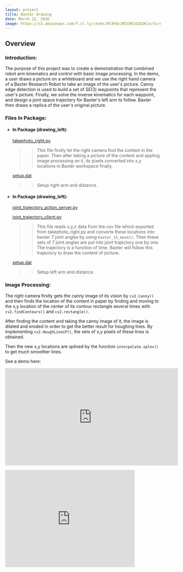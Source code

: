 ```yaml
---
layout: project
title: Baxter drawing
date: March 22, 2016
image: https://s3.amazonaws.com/f.cl.ly/items/0t3h0z1M2i061G2A2K1v/Screenshot%20-%2004142016%20-%2010%3A53%3A56%20PM.png?v=3e977762
---
```


## Overview

### Introduction:


The purpose of this project was to create a demonstration that combined robot arm kinematics and control with basic image processing. In the demo, a user draws a picture on a whiteboard and we use the right hand camera of a Baxter Research Robot to take an image of the user's picture. Canny edge detection is used to build a set of SE(3) waypoints that represent the user's picture. Finally, we solve the inverse kinematics for each waypoint, and design a joint space trajectory for Baxter's left arm to follow. Baxter then draws a replica of the user's original picture.



### Files In Package:
* #### In Package (drawing_left):
	
    [takephoto_right.py](https://github.com/MingheJiang/baxter_drawing/blob/master/takephoto_right/takephoto_right.py)
	
	>>This file firstly let the right camera find the content in the paper. Then after taking a picture of the content and appling image processing on it, its pixels converted into x,y locations in Baxter workspace finally.
	
    [setup.dat](https://github.com/MingheJiang/baxter_drawing/blob/master/drawing_left/setup.dat)
    
	>>Setup right arm and distance.
	
* #### In Package (drawing_left):

    [joint_trajectory_action_server.py](https://github.com/MingheJiang/baxter_drawing/blob/master/drawing_left/joint_trajectory_action_server.py)
	
    [joint_trajectory_client.py](https://github.com/MingheJiang/baxter_drawing/blob/master/drawing_left/joint_trajectory_client.py)
	
	>>This file reads x,y,z data from the csv file which exported from takephoto_right.py and converts these locations into baxter 7 joint angles by using `baxter_ik_move()`. Then these sets of 7 joint angles are put into joint trajectory one by one. The trajectory is a function of time. Baxter will follow this trajectory to draw the content of picture. 
	
    [setup.dat](https://github.com/MingheJiang/baxter_drawing/blob/master/takephoto_right/setup.dat)
    
	>>Setup left arm and distance.

### Image Processing:

The right camera firstly gets the canny image of its vision by `cv2.Canny()` and then finds the location of the content in paper by finding and moving to the x,y location of the center of its contour rectangle several times with `cv2.findContours()` and `cv2.rectangle()`.

After finding the content and taking the canny image of it, the image is dilated and eroded in order to get the better result for houghing lines. By implementing `cv2.HoughLinesP()`, the sets of x,y pixels of these lines is obtained. 

Then the new x,y locations are splined by the function  `interpolate.splev()` to get much smoother lines. 

See a demo here:

<p align="center">
<iframe width="560" height="315" src="https://vimeo.com/163183545" frameborder="0" allowfullscreen></iframe>
</p>

<iframe width="420" height="315" src="https://vimeo.com/163183545" frameborder="0" allowfullscreen></iframe>
